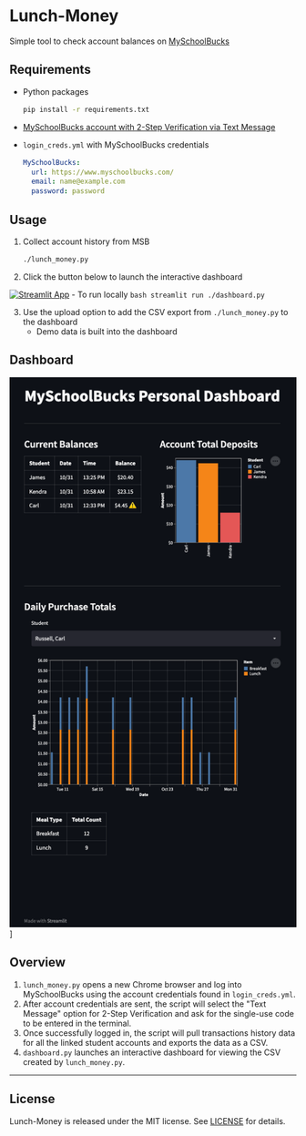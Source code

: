# Lunch-Money
Simple tool to check account balances on [MySchoolBucks](https://www.myschoolbucks.com/)

## Requirements

- Python packages
  ```bash
  pip install -r requirements.txt
  ```

- [MySchoolBucks account with 2-Step Verification via Text Message](https://login.myschoolbucks.com/users/register/getsignup.action?login_hint=&clientID=schoolbucks)

- `login_creds.yml` with MySchoolBucks credentials
  ```YAML
  MySchoolBucks:
    url: https://www.myschoolbucks.com/
    email: name@example.com
    password: password
  ```

## Usage

1. Collect account history from MSB
    ```bash
    ./lunch_money.py
    ```

2. Click the button below to launch the interactive dashboard

  [![Streamlit App](https://static.streamlit.io/badges/streamlit_badge_black_white.svg)](https://lunch-money.streamlit.app/)
    - To run locally
      ```bash
      streamlit run ./dashboard.py
      ```

3. Use the upload option to add the CSV export from `./lunch_money.py` to the dashboard
    - Demo data is built into the dashboard

## Dashboard

<img src='https://github.com/FishheadNate/Lunch-Money/blob/main/demo/LunchMoneyDashboard.png' width='600'>]

## Overview
1. `lunch_money.py` opens a new Chrome browser and log into MySchoolBucks using the account credentials found in `login_creds.yml`.
2. After account credentials are sent, the script will select the "Text Message" option for 2-Step Verification and ask for the single-use code to be entered in the terminal.
3. Once successfully logged in, the script will pull transactions history data for all the linked student accounts and exports the data as a CSV.
4. `dashboard.py` launches an interactive dashboard for viewing the CSV created by `lunch_money.py`.

---

## License

Lunch-Money is released under the MIT license. See [LICENSE](LICENSE) for details.
